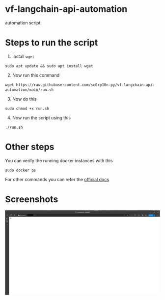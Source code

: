 # vf-langchain-api-automation
automation script

# Steps to run the script
1. Install `wget`
```
sudo apt update && sudo apt install wget
```
2. Now run this command
```
wget https://raw.githubusercontent.com/sc0rp10n-py/vf-langchain-api-automation/main/run.sh
```
3. Now do this
```
sudo chmod +x run.sh
```
4. Now run the script using this
```
./run.sh
```

# Other steps

You can verify the running docker instances with this
```
sudo docker ps
```

For other commands you can refer the [official docs](https://docs.docker.com/)

# Screenshots

![proof of working](./image.png)
